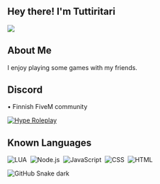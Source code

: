 ## Hey there! I'm Tuttiritari
![](https://komarev.com/ghpvc/?username=Tuttiritari&color=1bd295)

## About Me
I enjoy playing some games with my friends.<br>

## Discord
• Finnish FiveM community

[![Hype Roleplay](https://discordapp.com/api/guilds/1035655390932762664/widget.png?style=banner2)](https://discord.gg/BrMhNxPeG9)

## Known Languages

![LUA](https://img.shields.io/badge/-Lua-333333?style=flat&logo=lua)&nbsp;
![Node.js](https://img.shields.io/badge/-Node.js-333333?style=flat&logo=node.js)&nbsp;
![JavaScript](https://img.shields.io/badge/-JavaScript-333333?style=flat&logo=javascript)&nbsp;
![CSS](https://img.shields.io/badge/-CSS-333333?style=flat&logo=CSS3&logoColor=1572B6)&nbsp;
![HTML](https://img.shields.io/badge/-HTML-333333?style=flat&logo=HTML5)&nbsp;


![GitHub Snake dark](github-snake-dark.svg#gh-dark-mode-only)
